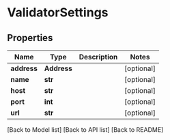 # ValidatorSettings

## Properties

| Name        | Type        | Description | Notes       |
| ----------- | ----------- | ----------- | ----------- |
| **address** | **Address** |             | \[optional] |
| **name**    | **str**     |             | \[optional] |
| **host**    | **str**     |             | \[optional] |
| **port**    | **int**     |             | \[optional] |
| **url**     | **str**     |             | \[optional] |

\[Back to Model list] \[Back to API list] \[Back to README]
